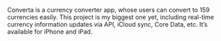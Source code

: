 Converta is a currency converter app, whose users can convert to 159 currencies easily. This project is my biggest one yet, including real-time currency information updates via API, iCloud sync, Core Data, etc.
It’s available for iPhone and iPad.
